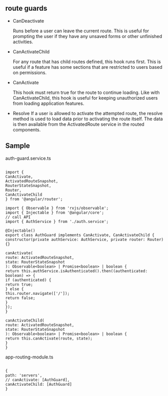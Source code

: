 ## route guards

- CanDeactivate

  Runs before a user can leave the current route. This is useful
  for prompting the user if they have any unsaved forms or other unfinished
  activities.

- CanActivateChild

  For any route that has child routes defined, this hook runs
  first. This is useful if a feature has some sections that are restricted to users based
  on permissions.

- CanActivate

  This hook must return true for the route to continue loading.
  Like with CanActivateChild, this hook is useful for keeping unauthorized users
  from loading application features.

- Resolve
  If a user is allowed to activate the attempted route, the resolve
  method is used to load data prior to activating the route itself. The data is then
  available from the ActivatedRoute service in the routed components.

## Sample

auth-guard.service.ts

```

import {
CanActivate,
ActivatedRouteSnapshot,
RouterStateSnapshot,
Router,
CanActivateChild
} from '@angular/router';

import { Observable } from 'rxjs/observable';
import { Injectable } from '@angular/core';
// call API
import { AuthService } from './auth.service';

@Injectable()
export class AuthGuard implements CanActivate, CanActivateChild {
constructor(private authService: AuthService, private router: Router) {}

canActivate(
route: ActivatedRouteSnapshot,
state: RouterStateSnapshot
): Observable<boolean> | Promise<boolean> | boolean {
return this.authService.isAuthenticated().then((authenticated: boolean) => {
if (authenticated) {
return true;
} else {
this.router.navigate(['/']);
return false;
}
});
}

canActivateChild(
route: ActivatedRouteSnapshot,
state: RouterStateSnapshot
): Observable<boolean> | Promise<boolean> | boolean {
return this.canActivate(route, state);
}
}

```

app-routing-module.ts

```

{
path: 'servers',
// canActivate: [AuthGuard],
canActivateChild: [AuthGuard]
}

```
